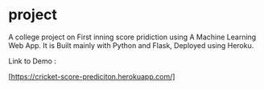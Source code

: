 # project
A college project on First inning score pridiction using A Machine Learning Web App.
It is Built mainly with Python and Flask, Deployed using Heroku.

Link to Demo :

[https://cricket-score-prediciton.herokuapp.com/]
